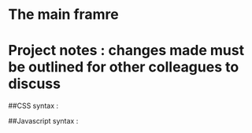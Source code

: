 # The main framre
# Project notes : changes made must be outlined for other colleagues to discuss




##CSS syntax :



##Javascript syntax :
